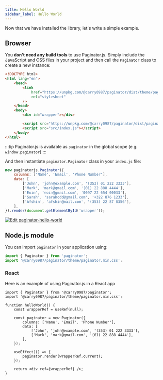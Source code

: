 ```yaml
---
title: Hello World
sidebar_label: Hello World
---
```


Now that we have installed the library, let's write a simple example.

## Browser

You **don't need any build tools** to use Paginator.js. Simply include the JavaScript and CSS files in your project and then
call the `Paginator` class to create a new instance:

```html title="index.html"
<!DOCTYPE html>
<html lang="en">
    <head>
        <link
            href="https://unpkg.com/@carry0987/paginator/dist/theme/paginator.min.css"
            rel="stylesheet"
        />
    </head>
    <body>
        <div id="wrapper"></div>

        <script src="https://unpkg.com/@carry0987/paginator/dist/paginator.min.js"></script>
        <script src="src/index.js"></script>
    </body>
</html>
```

:::tip
Paginator.js is available as `paginator` in the global scope (e.g. `window.paginator`)
:::

And then instantiate `paginator.Paginator` class in your `index.js` file:

```js title="src/index.js"
new paginatorjs.Paginator({
    columns: ['Name', 'Email', 'Phone Number'],
    data: [
        ['John', 'john@example.com', '(353) 01 222 3333'],
        ['Mark', 'mark@gmail.com', '(01) 22 888 4444'],
        ['Eoin', 'eoin@gmail.com', '0097 22 654 00033'],
        ['Sarah', 'sarahcdd@gmail.com', '+322 876 1233'],
        ['Afshin', 'afshin@mail.com', '(353) 22 87 8356'],
    ],
}).render(document.getElementById('wrapper'));
```

<a target="_blank" rel="noreferrer" href="https://codesandbox.io/s/paginatorjs-hello-world-ng9v8q?fontsize=14&hidenavigation=1&theme=dark">
  <img alt="Edit paginator-hello-world" src="https://codesandbox.io/static/img/play-codesandbox.svg" />
</a>

## Node.js module

You can import `paginator` in your application using:

```ts
import { Paginator } from 'paginator';
import '@carry0987/paginator/theme/paginator.min.css';
```

### React

Here is an example of using Paginator.js in a React app

```tsx
import { Paginator } from '@carry0987/paginator';
import '@carry0987/paginator/theme/paginator.min.css';

function helloWorld() {
    const wrapperRef = useRef(null);

    const paginator = new Paginator({
        columns: ['Name', 'Email', 'Phone Number'],
        data: [
            ['John', 'john@example.com', '(353) 01 222 3333'],
            ['Mark', 'mark@gmail.com', '(01) 22 888 4444'],
        ],
    });

    useEffect(() => {
        paginator.render(wrapperRef.current);
    });

    return <div ref={wrapperRef} />;
}
```
